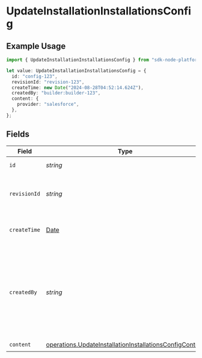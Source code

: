 # UpdateInstallationInstallationsConfig

## Example Usage

```typescript
import { UpdateInstallationInstallationsConfig } from "sdk-node-platform/models/operations";

let value: UpdateInstallationInstallationsConfig = {
  id: "config-123",
  revisionId: "revision-123",
  createTime: new Date("2024-08-28T04:52:14.624Z"),
  createdBy: "builder:builder-123",
  content: {
    provider: "salesforce",
  },
};
```

## Fields

| Field                                                                                                                              | Type                                                                                                                               | Required                                                                                                                           | Description                                                                                                                        | Example                                                                                                                            |
| ---------------------------------------------------------------------------------------------------------------------------------- | ---------------------------------------------------------------------------------------------------------------------------------- | ---------------------------------------------------------------------------------------------------------------------------------- | ---------------------------------------------------------------------------------------------------------------------------------- | ---------------------------------------------------------------------------------------------------------------------------------- |
| `id`                                                                                                                               | *string*                                                                                                                           | :heavy_check_mark:                                                                                                                 | The config ID.                                                                                                                     | config-123                                                                                                                         |
| `revisionId`                                                                                                                       | *string*                                                                                                                           | :heavy_check_mark:                                                                                                                 | The ID of the revision that this config is based on.                                                                               | revision-123                                                                                                                       |
| `createTime`                                                                                                                       | [Date](https://developer.mozilla.org/en-US/docs/Web/JavaScript/Reference/Global_Objects/Date)                                      | :heavy_check_mark:                                                                                                                 | The time the config was created.                                                                                                   |                                                                                                                                    |
| `createdBy`                                                                                                                        | *string*                                                                                                                           | :heavy_check_mark:                                                                                                                 | The person who created the config, in the format of "consumer:{consumer-id}" or "builder:{builder-id}".                            | builder:builder-123                                                                                                                |
| `content`                                                                                                                          | [operations.UpdateInstallationInstallationsConfigContent](../../models/operations/updateinstallationinstallationsconfigcontent.md) | :heavy_check_mark:                                                                                                                 | N/A                                                                                                                                |                                                                                                                                    |